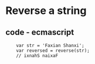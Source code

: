 # Reverse a string

## code - ecmascript

```
    var str = 'Faxian Shanxi';
    var reversed = reverse(str);
    // ixnahS naixaF
```